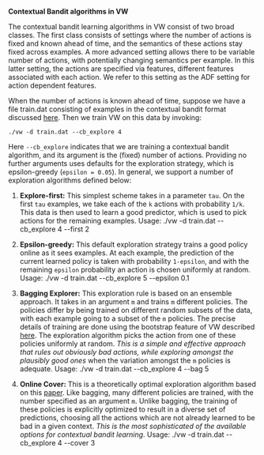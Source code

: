 **Contextual Bandit algorithms in VW**

The contextual bandit learning algorithms in VW consist of two broad classes. The first class consists of settings where the number of actions is fixed and known ahead of time, and the semantics of these actions stay fixed across examples. A more advanced setting allows there to be variable number of actions, with potentially changing semantics per example. In this latter setting, the actions are specified via features, different features associated with each action. We refer to this setting as the ADF setting for action dependent features.

When the number of actions is known ahead of time, suppose we have a file train.dat consisting of examples in the contextual bandit format discussed [here](https://github.com/JohnLangford/vowpal_wabbit/wiki/Contextual-Bandit-Example). Then we train VW on this data by invoking:

    ./vw -d train.dat --cb_explore 4 

Here `--cb_explore` indicates that we are training a contextual bandit algorithm, and its argument is the (fixed) number of actions. Providing no further arguments uses defaults for the exploration strategy, which is epsilon-greedy (`epsilon = 0.05`). In general, we support a number of exploration algorithms defined below:

1. **Explore-first:** This simplest scheme takes in a parameter `tau`. On the first `tau` examples, we take each of the `k` actions with probability `1/k`. This data is then used to learn a good predictor, which is used to pick actions for the remaining examples. Usage:
    ./vw -d train.dat --cb_explore 4 --first 2

2. **Epsilon-greedy:** This default exploration strategy trains a good policy online as it sees examples. At each example, the prediction of the current learned policy is taken with probability `1-epsilon`, and with the remaining `epsilon` probability an action is chosen uniformly at random. Usage:
    ./vw -d train.dat --cb_explore 5 --epsilon 0.1

3. **Bagging Explorer:** This exploration rule is based on an ensemble approach. It takes in an argument `m` and trains `m` different policies. The policies differ by being trained on different random subsets of the data, with each example going to a subset of the `m` policies. The precise details of training are done using the bootstrap feature of VW described [here](https://github.com/JohnLangford/vowpal_wabbit/wiki/Zhen's-Presentation-Slides-on-enhancements-to-vw). The exploration algorithm picks the action from one of these policies uniformly at random. _This is a simple and effective approach that rules out obviously bad actions, while exploring amongst the plausibly good ones_ when the variation amongst the `m` policies is adequate. Usage:
    ./vw -d train.dat --cb_explore 4 --bag 5

4. **Online Cover:** This is a theoretically optimal exploration algorithm based on this [paper](http://arxiv.org/abs/1402.0555). Like bagging, many different policies are trained, with the number specified as an argument `m`. Unlike bagging, the training of these policies is explicitly optimized to result in a diverse set of predictions, choosing all the actions which are not already learned to be bad in a given context. _This is the most sophisticated of the available options for contextual bandit learning_. Usage:
    ./vw -d train.dat --cb_explore 4 --cover 3